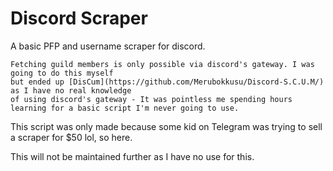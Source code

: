 # Discord Scraper

A basic PFP and username scraper for discord.

```
Fetching guild members is only possible via discord's gateway. I was going to do this myself 
but ended up [DisCum](https://github.com/Merubokkusu/Discord-S.C.U.M/) as I have no real knowledge 
of using discord's gateway - It was pointless me spending hours learning for a basic script I'm never going to use.
```

This script was only made because some kid on Telegram was trying to sell a scraper for $50 lol, so here.

This will not be maintained further as I have no use for this.
